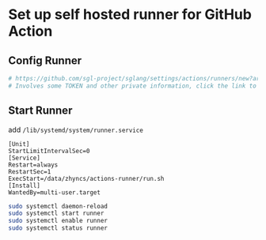 # Set up self hosted runner for GitHub Action

## Config Runner

```bash
# https://github.com/sgl-project/sglang/settings/actions/runners/new?arch=x64&os=linux
# Involves some TOKEN and other private information, click the link to view specific steps.
```

## Start Runner

add `/lib/systemd/system/runner.service`
```
[Unit]
StartLimitIntervalSec=0
[Service]
Restart=always
RestartSec=1
ExecStart=/data/zhyncs/actions-runner/run.sh
[Install]
WantedBy=multi-user.target
```

```bash
sudo systemctl daemon-reload
sudo systemctl start runner
sudo systemctl enable runner
sudo systemctl status runner
```
